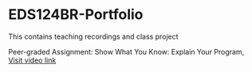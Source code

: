 # EDS124BR-Portfolio
This contains teaching recordings and class project

Peer-graded Assignment: Show What You Know: Explain Your Program, [Visit video link](https://youtu.be/j_GQcMO77HQ)
